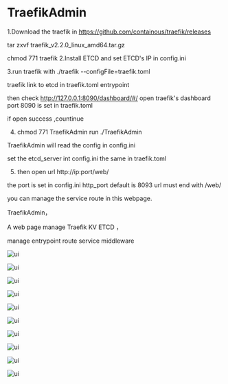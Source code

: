 

# TraefikAdmin
1.Download  the traefik in https://github.com/containous/traefik/releases

  tar zxvf traefik_v2.2.0_linux_amd64.tar.gz 
  
  chmod 771 traefik
 2.Install ETCD and set ETCD's IP in  config.ini
 
3.run traefik with  ./traefik --configFile=traefik.toml

  traefik link to etcd in traefik.toml entrypoint
  
  then check http://127.0.0.1:8090/dashboard/#/ open traefik's dashboard 
  port 8090 is set in traefik.toml
  
  if open success ,countinue
  
4. chmod 771 TraefikAdmin     run  ./TraefikAdmin   

 TraefikAdmin will read the config in config.ini
 
 set the etcd_server int config.ini the same in traefik.toml
 
5. then open url http://ip:port/web/

  the port is set in config.ini http_port default is 8093  url must end with /web/

   you can manage the service route in this webpage.
 

TraefikAdmin，

A web page manage Traefik KV ETCD ，

manage entrypoint route service middleware


![ui](http://www.iosbuy.com/app/images/traefik/3.PNG)

![ui](http://www.iosbuy.com/app/images/traefik/5.PNG)

![ui](https://github.com/zzxap/TraefikUI/blob/master/images/1.PNG?raw=true)

![ui](https://github.com/zzxap/TraefikUI/blob/master/images/2.PNG?raw=true)

![ui](https://github.com/zzxap/TraefikUI/blob/master/images/3.PNG?raw=true)

![ui](https://github.com/zzxap/TraefikUI/blob/master/images/4.PNG?raw=true)

![ui](https://github.com/zzxap/TraefikUI/blob/master/images/5.PNG?raw=true)

![ui](https://github.com/zzxap/TraefikUI/blob/master/images/6.PNG?raw=true)

![ui](https://github.com/zzxap/TraefikUI/blob/master/images/7.PNG?raw=true)

![ui](https://github.com/zzxap/TraefikUI/blob/master/images/wechat.jpg?raw=true)



